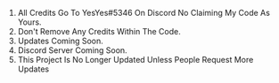 1. All Credits Go To YesYes#5346 On Discord No Claiming My Code As Yours.
2. Don't Remove Any Credits Within The Code.
3. Updates Coming Soon.
4. Discord Server Coming Soon.
5. This Project Is No Longer Updated Unless People Request More Updates
